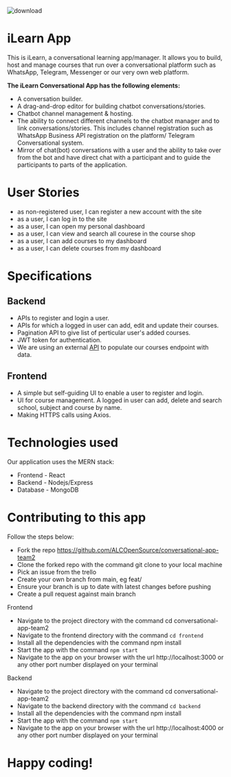 ![download](https://user-images.githubusercontent.com/1963879/200801383-6774d48f-25fa-40aa-84fd-f48b58650c78.png)

# iLearn App

This is iLearn, a conversational learning app/manager.
It allows you to build, host and manage courses that run over a conversational platform
such as WhatsApp, Telegram, Messenger or our very own web platform.

**The iLearn Conversational App has the following elements:**

- A conversation builder.
- A drag-and-drop editor for building chatbot conversations/stories.
- Chatbot channel management & hosting.
- The ability to connect different channels to the chatbot manager and to link conversations/stories.
  This includes channel registration such as WhatsApp Business API registration on the platform/ Telegram
  Conversational system.
- Mirror of chat(bot) conversations with a user and the ability to take over from the bot
  and have direct chat with a participant and to guide the participants to parts of the application.

# User Stories

- as non-registered user, I can register a new account with the site
- as a user, I can log in to the site
- as a user, I can open my personal dashboard
- as a user, I can view and search all courese in the course shop
- as a user, I can add courses to my dashboard
- as a user, I can delete courses from my dashboard

# Specifications

## Backend

- APIs to register and login a user.
- APIs for which a logged in user can add, edit and update their courses.
- Pagination API to give list of perticular user's added courses.
- JWT token for authentication.
- We are using an external [API](https://github.com/A1Liu/schedge) to populate our courses endpoint with data.

## Frontend

- A simple but self-guiding UI to enable a user to register and login.
- UI for course management. A logged in user can add, delete and search school, subject and course by name.
- Making HTTPS calls using Axios.

# Technologies used

Our application uses the MERN stack:

- Frontend - React
- Backend - Nodejs/Express
- Database - MongoDB

# Contributing to this app

Follow the steps below:

- Fork the repo https://github.com/ALCOpenSource/conversational-app-team2
- Clone the forked repo with the command git clone to your local machine
- Pick an issue from the trello
- Create your own branch from main, eg feat/
- Ensure your branch is up to date with latest changes before pushing
- Create a pull request against main branch

Frontend

- Navigate to the project directory with the command cd conversational-app-team2
- Navigate to the frontend directory with the command `cd frontend`
- Install all the dependencies with the command npm install
- Start the app with the command `npm start`
- Navigate to the app on your browser with the url http://localhost:3000 or any other port number displayed on your terminal

Backend

- Navigate to the project directory with the command cd conversational-app-team2
- Navigate to the backend directory with the command `cd backend`
- Install all the dependencies with the command npm install
- Start the app with the command `npm start`
- Navigate to the app on your browser with the url http://localhost:4000 or any other port number displayed on your terminal

# Happy coding!
